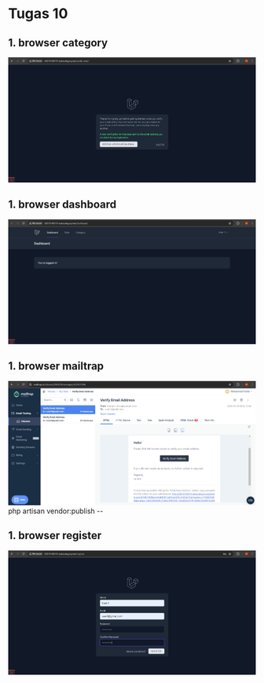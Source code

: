 # Tugas 10

## 1. browser category

![Alt text](screenshot/tugas10/Screenshot%202024-05-18%20161332.png)

## 1. browser dashboard

![Alt text](screenshot/tugas10/Screenshot%202024-05-18%20161405.png)

## 1. browser mailtrap

![Alt text](screenshot/tugas10/Screenshot%202024-05-18%20161435.png)php artisan vendor:publish --

## 1. browser register

![Alt text](screenshot/tugas10/Screenshot%202024-05-18%20161546.png)
